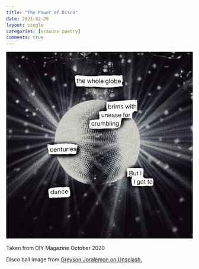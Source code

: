 ```yaml
---
title: "The Power of Disco"
date: 2021-02-26
layout: single
categories: [erasure poetry]
comments: true
---
```


<img src="/assets/images/articles/2021/disco.jpeg" class="responsive"><br>

Taken from DIY Magazine October 2020

Disco ball image from [Greyson Joralemon on Unsplash.](https://unsplash.com/photos/ORSGQc-2Ef8)
